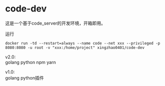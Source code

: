 # code-dev
这是一个基于code_server的开发环境，开箱即用。

运行

	docker run -td --restart=always --name code --net xxx --privileged -p 8080:8080 -u root -v "xxx:/home/project" xingzhao0401/code-dev

v2.0:\
golang python npm yarn

v1.0:\
golang python插件
